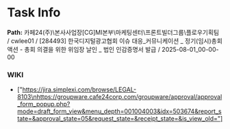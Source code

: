 # Task Info

**Path:** 카페24(주)\본사사업장\[CG]MI본부\마케팅센터\프론트빌더그룹\플로우기획팀 / cwlee01 / [284493] 한국디지털광고협회 이슈 대응_커뮤니케이션 _ 정기(임시)총회 액션 - 총회 의결을 위한 위임장 날인 _ 법인 인감증명서 발급 / 2025-08-01_00-00-00

### WIKI
- ["https://jira.simplexi.com/browse/LEGAL-8103\nhttps://groupware.cafe24corp.com/groupware/approval/approval_form_popup.php?mode=draft_form_view&menu_depth=001004003&idx=503674&report_state=&approval_state=05&request_state=&receipt_state=&is_view_old="]

